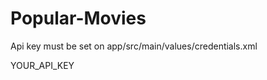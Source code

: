 # Popular-Movies

Api key must be set on app/src/main/values/credentials.xml

<?xml version="1.0" encoding="utf-8"?>
<resources>
    <string name="api">YOUR_API_KEY</string>
</resources>